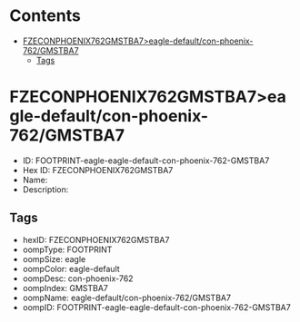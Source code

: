 



Contents
========

* [FZECONPHOENIX762GMSTBA7>eagle-default/con-phoenix-762/GMSTBA7](#fzeconphoenix762gmstba7eagle-defaultcon-phoenix-762gmstba7)
	* [Tags](#tags)

# FZECONPHOENIX762GMSTBA7>eagle-default/con-phoenix-762/GMSTBA7

- ID: FOOTPRINT-eagle-eagle-default-con-phoenix-762-GMSTBA7
- Hex ID: FZECONPHOENIX762GMSTBA7
- Name: 
- Description: 

## Tags

- hexID: FZECONPHOENIX762GMSTBA7
- oompType: FOOTPRINT
- oompSize: eagle
- oompColor: eagle-default
- oompDesc: con-phoenix-762
- oompIndex: GMSTBA7
- oompName: eagle-default/con-phoenix-762/GMSTBA7
- oompID: FOOTPRINT-eagle-eagle-default-con-phoenix-762-GMSTBA7
